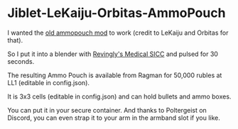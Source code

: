 # Jiblet-LeKaiju-Orbitas-AmmoPouch

I wanted the [old ammopouch mod](https://hub.sp-tarkov.com/files/file/320-le-kaiju-orbitas-ammopouch/) to work (credit to LeKaiju and Orbitas for that).

So I put it into a blender with [Revingly's Medical SICC](https://hub.sp-tarkov.com/files/file/270-medical-sicc-case-micc/) and pulsed for 30 seconds.


The resulting Ammo Pouch is available from Ragman for 50,000 rubles at LL1 (editable in config.json).

It is 3x3 cells (editable in config.json) and can hold bullets and ammo boxes.

You can put it in your secure container. And thanks to Poltergeist on Discord, you can even strap it to your arm in the armband slot if you like.
